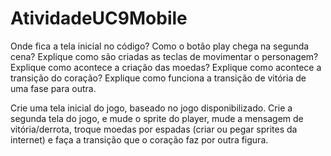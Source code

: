 # AtividadeUC9Mobile
Onde fica a tela inicial no código?
Como o botão play chega na segunda cena?
Explique como são criadas as teclas de movimentar o personagem?
Explique como acontece a criação das moedas?
Explique como acontece a transição do coração?
Explique como funciona a transição de vitória de uma fase para outra.


Crie uma tela inicial do jogo, baseado no jogo disponibilizado.
Crie a segunda tela do jogo, e mude o sprite do player, mude a mensagem de vitória/derrota,  troque moedas por espadas (criar ou pegar sprites da internet) e faça a transição que o coração faz por outra figura.






